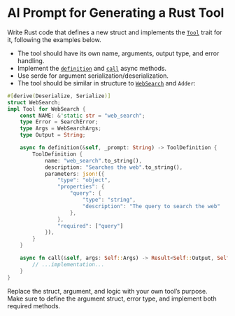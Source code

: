 # AI Prompt for Generating a Rust Tool

Write Rust code that defines a new struct and implements the [`Tool`](https://docs.rs/rig-core/latest/rig/tool/trait.Tool.html) trait for it, following the examples below.

- The tool should have its own name, arguments, output type, and error handling.
- Implement the [`definition`](src/main.rs) and [`call`](src/main.rs) async methods.
- Use serde for argument serialization/deserialization.
- The tool should be similar in structure to [`WebSearch`](src/main.rs) and `Adder`:

```rust
#[derive(Deserialize, Serialize)]
struct WebSearch;
impl Tool for WebSearch {
    const NAME: &'static str = "web_search";
    type Error = SearchError;
    type Args = WebSearchArgs;
    type Output = String;

    async fn definition(&self, _prompt: String) -> ToolDefinition {
        ToolDefinition {
            name: "web_search".to_string(),
            description: "Searches the web".to_string(),
            parameters: json!({
                "type": "object",
                "properties": {
                    "query": {
                        "type": "string",
                        "description": "The query to search the web"
                    },
                },
                "required": ["query"]
            }),
        }
    }

    async fn call(&self, args: Self::Args) -> Result<Self::Output, Self::Error> {
        // ...implementation...
    }
}
```

Replace the struct, argument, and logic with your own tool’s purpose.  
Make sure to define the argument struct, error type, and implement both required methods.
